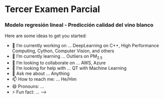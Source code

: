 # Tercer Examen Parcial 
### Modelo regresión lineal - Predicción calidad del vino blanco

Here are some ideas to get you started:

- 🔭 I’m currently working on ... DeepLearning on C++, High Performance Computing, Cython, Computer Vision, and others
- 🌱 I’m currently learning ...   Outliers on PM$_{2.5}$
- 👯 I’m looking to collaborate on ... AWS, Azure
- 🤔 I’m looking for help with ... QT with Machine Learning
- 💬 Ask me about ... Anything
- 📫 How to reach me: ... He/Him
- 😄 Pronouns: ...
- ⚡ Fun fact: ...
-->
